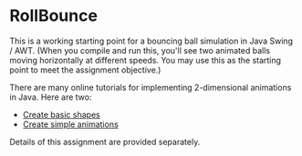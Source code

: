 # RollBounce

This is a working starting point for a bouncing ball simulation in Java Swing / AWT. (When you compile and run this, you'll see two animated balls moving horizontally at different speeds. You may use this as the starting point to meet the assignment objective.)

There are many online tutorials for implementing 2-dimensional animations in Java. Here are two:
* [Create basic shapes](https://www.youtube.com/watch?v=4YhrmAGpVtI)
* [Create simple animations](https://www.youtube.com/watch?v=I3usNR8JrEE)

Details of this assignment are provided separately.
